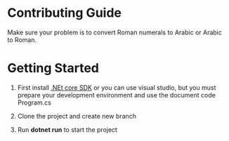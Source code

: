 # Contributing Guide

Make sure your problem is to convert Roman numerals to Arabic or Arabic to Roman.

# Getting Started 

1. First install [.NEt core SDK](https://dotnet.microsoft.com/download) or you can use visual studio, but you must prepare your development environment and use the document code Program.cs

2. Clone the project and create new branch 

3. Run **dotnet run** to start the project
